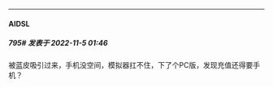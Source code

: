 

*****

####  AIDSL  
##### 795#       发表于 2022-11-5 01:46

被蓝皮吸引过来，手机没空间，模拟器扛不住，下了个PC版，发现充值还得要手机？


